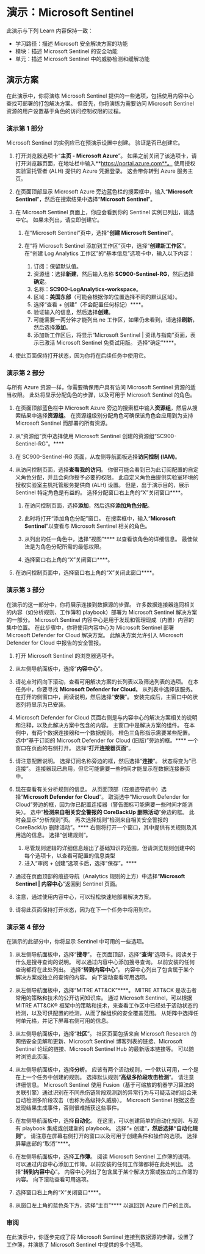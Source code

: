 <!---
---
Demo: Title: 'Microsoft Sentinel' Learning Path/Module/Title: '学习路径：描述 Microsoft 安全性解决方案的功能；模块 3：描述 Microsoft Sentinel 的安全性功能；第 3 单元：描述 Microsoft Sentinel 中的威胁检测和缓解功能'
---
--->

# 演示：Microsoft Sentinel

此演示与下列 Learn 内容保持一致：

- 学习路径：描述 Microsoft 安全解决方案的功能
- 模块：描述 Microsoft Sentinel 的安全功能
- 单元：描述 Microsoft Sentinel 中的威胁检测和缓解功能

## 演示方案

在此演示中，你将演练 Microsoft Sentinel 提供的一些选项，包括使用内容中心查找可部署的打包解决方案。  但首先，你将演练为需要访问 Microsoft Sentinel 资源的用户设置基于角色的访问控制权限的过程。

### 演示第 1 部分

Microsoft Sentinel 的实例应已在预演示设置中创建。 验证是否已创建它。

1. 打开浏览器选项卡“**主页 - Microsoft Azure**”。  如果之前关闭了该选项卡，请打开浏览器页面，在地址栏中输入**https://portal.azure.com**。 使用授权实验室托管者 (ALH) 提供的 Azure 凭据登录。  这会带你转到 Azure 服务主页。

1. 在页面顶部显示 Microsoft Azure 旁边蓝色栏的搜索框中，输入“**Microsoft Sentinel**”，然后在搜索结果中选择“**Microsoft Sentinel**”。  

1. 在 Microsoft Sentinel 页面上，你应会看到你的 Sentinel 实例已列出，请选中它。  如果未列出，请立即创建它。
    1. 在“Microsoft Sentinel”页中，选择“**创建 Microsoft Sentinel**”。

    1. 在“将 Microsoft Sentinel 添加到工作区”页中，选择“**创建新工作区**”。 在“创建 Log Analytics 工作区”的“基本信息”选项卡中，输入以下内容：
        1. 订阅：保留默认值。
        1. 资源组：选择**新建**，然后输入名称 **SC900-Sentinel-RG**，然后选择**确定**。
        1. 名称：**SC900-LogAnalytics-workspace**。
        1. 区域：**美国东部**（可能会根据你的位置选择不同的默认区域）。
        1. 选择“查看 + 创建”（不会配置任何标记）****。
        1. 验证输入的信息，然后选择**创建**。
        1. 可能需要一两分钟才能列出 ne 工作区，如果仍未看到，请选择**刷新**，然后选择**添加**。
        1. 添加新工作区后，将显示“Microsoft Sentinel | 资讯与指南”页面，表示已激活 Microsoft Sentinel 免费试用版。  选择“确定”****。

1. 使此页面保持打开状态，因为你将在后续任务中使用它。

### 演示第 2 部分

与所有 Azure 资源一样，你需要确保用户具有访问 Microsoft Sentinel 资源的适当权限。 此处将显示分配角色的步骤，以及可用于 Microsoft Sentinel 的角色。  

1. 在页面顶部蓝色栏中 Microsoft Azure 旁边的搜索框中输入**资源组**，然后从搜索结果中选择**资源组**。 在资源组级别分配角色可确保该角色会应用到为支持 Microsoft Sentinel 而部署的所有资源。

1. 从“资源组”页中选择使用 Microsoft Sentinel 创建的资源组“SC900-Sentinel-RG”。****

1. 在 SC900-Sentinel-RG 页面，从左侧导航面板选择**访问控制 (IAM)**。

1. 从访问控制页面，选择**查看我的访问**。  你很可能会看到已为此订阅配置的自定义角色分配，并且会向你授予必要的权限。  此自定义角色由提供实验室环境的授权实验室主机托管服务提供商 (ALH) 设置。 但是，出于演示目的，展示 Sentinel 特定角色是有益的。  选择分配窗口右上角的“X”关闭窗口****。

    1. 在访问控制页面，选择**添加**，然后选择**添加角色分配**。

    1. 此时将打开“添加角色分配”窗口。  在搜索框中，输入“**Microsoft Sentinel**”以查看与 Microsoft Sentinel 相关的角色。
    1. 从列出的任一角色中，选择“视图”**** 以查看该角色的详细信息。  最佳做法是为角色分配所需的最低权限。  

    1. 选择窗口右上角的“X”关闭窗口****。

1. 在访问控制页面中，选择窗口右上角的“X”关闭此窗口****。

### 演示第 3 部分

在演示的这一部分中，你将展示连接到数据源的步骤。 许多数据连接器连同相关的内容（如分析规则、工作簿和 playbook）部署为 Microsoft Sentinel 解决方案的一部分。 Microsoft Sentinel 内容中心是用于发现和管理现成（内置）内容的集中位置。 在此步骤中，你将使用内容中心为 Microsoft Sentinel 部署 Microsoft Defender for Cloud 解决方案。  此解决方案允许引入 Microsoft Defender for Cloud 中报告的安全警报。

1. 打开 Microsoft Sentinel 的浏览器选项卡。

1. 从左侧导航面板中，选择“**内容中心**”。

1. 请花点时间向下滚动，查看可用解决方案的长列表以及筛选列表的选项。  在本任务中，你要寻找 **Microsoft Defender for Cloud**。  从列表中选择该服务。  在打开的侧窗口中，阅读说明，然后选择“**安装**”。  安装完成后，主窗口中的状态列将显示为已安装。

1. Microsoft Defender for Cloud 页面右侧是与内容中心的解决方案相关的说明和注释，以及此解决方案中包含的内容。  主窗口中是解决方案的组件。  在本例中，有两个数据连接器和一个数据规则。 橙色三角形指示需要某些配置。 选中“基于订阅的 Microsoft Defender for Cloud (旧版)”旁边的框。****  一个窗口在页面的右侧打开。  选择“**打开连接器页面**”。

1. 请注意配置说明。  选择订阅名称旁边的框，然后选择“**连接**”。  状态将变为“已连接”。  连接器现已启用，但它可能需要一些时间才能显示在数据连接器页中。  

1. 现在查看有关分析规则的信息。  从页面顶部（在痕迹导航中）选择“**Microsoft Defender for Cloud**”。 取消选中“Microsoft Defender for Cloud”旁边的框，因为你已配置连接器（警告图标可能需要一些时间才能消失）。 选中“**检测来自相关安全警报的 CoreBackUp 删除活动**”旁边的框。  此时会显示“分析规则”页。  再次选择规则“检测来自相关安全警报的 CoreBackUp 删除活动”。**** 右侧将打开一个窗口，其中提供有关规则及其用途的信息。  选择“创建规则”。  
    1. 尽管规则逻辑的详细信息超出了基础知识的范围，但请浏览规则创建中的每个选项卡，以查看可配置的信息类型
    1. 进入“审阅 + 创建”选项卡后，选择“保存”。****

1. 通过在页面顶部的痕迹导航（Analytics 规则的上方）中选择“**Microsoft Sentinel | 内容中心**”返回到 Sentinel 页面。

1. 注意，通过使用内容中心，可以轻松快速地部署解决方案。

1. 请将此页面保持打开状态，因为在下一个任务中将用到它。

### 演示第 4 部分

在演示的此部分中，你将显示 Sentinel 中可用的一些选项。

1. 从左侧导航面板中，选择“**搜寻**”。  在页面顶部，选择“**查询**”选项卡。阅读关于什么是搜寻查询的说明。 可以通过内容中心添加搜寻查询。 以前安装的任何查询都将在此处列出。 选择“**转到内容中心**”。  内容中心列出了包含属于某个解决方案或独立的查询的内容。  向下滚动查看可用选项。

1. 从左侧导航面板中，选择“MITRE ATT&CK”****。  MITRE ATT&CK 是攻击者常用的策略和技术的公开访问知识库。 通过 Microsoft Sentinel，可以根据 MITRE ATT&CK® 框架中的策略和技术，来查看工作区中已经处于活动状态的检测，以及可供配置的检测，从而了解组织的安全覆盖范围。  从矩阵中选择任何单元格，并记下屏幕右侧可用的信息。  

1. 从左侧导航面板中，选择“**社区**”。 社区页面包括来自 Microsoft Research 的网络安全见解和更新、Microsoft Sentinel 博客列表的链接、Microsoft Sentinel 论坛的链接、Microsoft Sentinel Hub 的最新版本链接等。 可以随时浏览此页面。

1. 从左侧导航面板中，选择**分析**。  应该有两个活动规则，一个默认可用，一个是在上一个任务中创建的规则。 选择默认规则“**高级多阶段攻击检测**”。  请注意详细信息。  Microsoft Sentinel 使用 Fusion（基于可缩放的机器学习算法的关联引擎）通过识别在不同杀伤链阶段观测到的异常行为与可疑活动的组合来自动检测多阶段攻击（也称为高级持久威胁）。 Microsoft Sentinel 根据这些发现结果生成事件，否则很难捕获这些事件。

1. 在左侧导航面板中，选择**自动化**。  在这里，可以创建简单的自动化规则、与现有 playbook 集成或创建新的 playbook。  选择“+ 创建”****，然后选择“自动化规则”****。  请注意在屏幕右侧打开的窗口以及可用于创建条件和操作的选项。  选择屏幕底部的“取消”****。

1. 在左侧导航面板中，选择**工作簿**。 阅读 Microsoft Sentinel 工作簿的说明。  可以通过内容中心添加工作簿。以前安装的任何工作簿都将在此处列出。 选择“**转到内容中心**”。  内容中心列出了包含属于某个解决方案或独立的工作簿的内容。 向下滚动查看可用选项。

1. 选择窗口右上角的“X”关闭窗口****。

1. 从窗口左上角的蓝色条下方，选择“主页”**** 以返回到 Azure 门户的主页。  

### 审阅

在此演示中，你逐步完成了将 Microsoft Sentinel 连接到数据源的步骤，设置了工作簿，并演练了 Microsoft Sentinel 中提供的多个选项。
